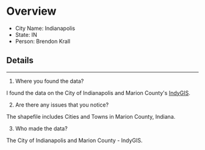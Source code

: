 # Overview
* City Name: Indianapolis
* State: IN
* Person: Brendon Krall

## Details
---
1. Where you found the data?

I found the data on the City of Indianapolis and Marion County's [IndyGIS](https://data.indy.gov/datasets/IndyGIS::cities-and-towns/explore/). 

2. Are there any issues that you notice?

The shapefile includes Cities and Towns in Marion County, Indiana.

3. Who made the data?

The City of Indianapolis and Marion County - IndyGIS.
